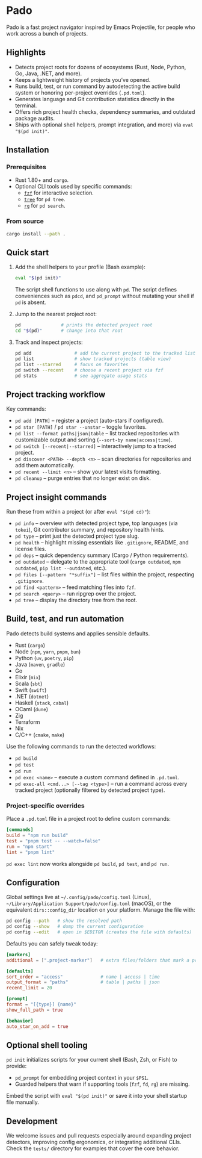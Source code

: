 # Pado

Pado is a fast project navigator inspired by Emacs Projectile,
for people who work across a bunch of projects.

## Highlights

- Detects project roots for dozens of ecosystems (Rust, Node, Python, Go, Java,
  .NET, and more).
- Keeps a lightweight history of projects you’ve opened.
- Runs build, test, or run command by autodetecting the active build system or
  honoring per-project overrides (`.pd.toml`).
- Generates language and Git contribution statistics directly in the terminal.
- Offers rich project health checks, dependency summaries, and outdated
  package audits.
- Ships with optional shell helpers, prompt integration, and
  more) via `eval "$(pd init)"`.

## Installation

### Prerequisites

- Rust 1.80+ and `cargo`.
- Optional CLI tools used by specific commands:
  - [`fzf`](https://github.com/junegunn/fzf) for interactive selection.
  - [`tree`](https://treecommand.sourceforge.net/) for `pd tree`.
  - [`rg`](https://github.com/BurntSushi/ripgrep) for `pd search`.

### From source

```bash
cargo install --path .
```

## Quick start

1. Add the shell helpers to your profile (Bash example):

   ```bash
   eval "$(pd init)"
   ```

   The script shell functions to use along with `pd`.
   The script defines conveniences such as `pdcd`, and `pd_prompt`
   without mutating your shell if `pd` is absent.

2. Jump to the nearest project root:

   ```bash
   pd               # prints the detected project root
   cd "$(pd)"       # change into that root
   ```

3. Track and inspect projects:

   ```bash
   pd add                # add the current project to the tracked list
   pd list               # show tracked projects (table view)
   pd list --starred     # focus on favorites
   pd switch --recent    # choose a recent project via fzf
   pd stats              # see aggregate usage stats
   ```

## Project tracking workflow

Key commands:

- `pd add [PATH]` – register a project (auto-stars if configured).
- `pd star [PATH]` / `pd star --unstar` – toggle favorites.
- `pd list --format paths|json|table` – list tracked repositories with
  customizable output and sorting (`--sort-by name|access|time`).
- `pd switch [--recent|--starred]` – interactively jump to a tracked project.
- `pd discover <PATH> --depth <n>` – scan directories for repositories and add
  them automatically.
- `pd recent --limit <n>` – show your latest visits
  formatting.
- `pd cleanup` – purge entries that no longer exist on disk.

## Project insight commands

Run these from within a project (or after `eval "$(pd cd)"`):

- `pd info` – overview with detected project type, top languages (via `tokei`),
  Git contributor summary, and repository health hints.
- `pd type` – print just the detected project type slug.
- `pd health` – highlight missing essentials like `.gitignore`, README, and
  license files.
- `pd deps` – quick dependency summary (Cargo / Python requirements).
- `pd outdated` – delegate to the appropriate tool (`cargo outdated`, `npm
  outdated`, `pip list --outdated`, etc.).
- `pd files [--pattern "*suffix"]` – list files within the project,
  respecting `.gitignore`.
- `pd find <pattern>` – feed matching files into `fzf`.
- `pd search <query>` – run ripgrep over the project.
- `pd tree` – display the directory tree from the root.

## Build, test, and run automation

Pado detects build systems and applies sensible defaults.

- Rust (`cargo`)
- Node (`npm`, `yarn`, `pnpm`, `bun`)
- Python (`uv`, `poetry`, `pip`)
- Java (`maven`, `gradle`)
- Go
- Elixir (`mix`)
- Scala (`sbt`)
- Swift (`swift`)
- .NET (`dotnet`)
- Haskell (`stack`, `cabal`)
- OCaml (`dune`)
- Zig
- Terraform
- Nix
- C/C++ (`cmake`, `make`)

Use the following commands to run the detected workflows:

- `pd build`
- `pd test`
- `pd run`
- `pd exec <name>` – execute a custom command defined in `.pd.toml`.
- `pd exec-all <cmd...> [--tag <type>]` – run a command across every tracked
  project (optionally filtered by detected project type).

### Project-specific overrides

Place a `.pd.toml` file in a project root to define custom commands:

```toml
[commands]
build = "npm run build"
test = "pnpm test -- --watch=false"
run = "npm start"
lint = "pnpm lint"
```

`pd exec lint` now works alongside `pd build`, `pd test`, and `pd run`.

## Configuration

Global settings live at `~/.config/pado/config.toml` (Linux),
`~/Library/Application Support/pado/config.toml` (macOS), or the equivalent
`dirs::config_dir` location on your platform. Manage the file with:

```bash
pd config --path   # show the resolved path
pd config --show   # dump the current configuration
pd config --edit   # open in $EDITOR (creates the file with defaults)
```

Defaults you can safely tweak today:

```toml
[markers]
additional = [".project-marker"]   # extra files/folders that mark a project root

[defaults]
sort_order = "access"              # name | access | time
output_format = "paths"            # table | paths | json
recent_limit = 20

[prompt]
format = "[{type}] {name}"
show_full_path = true

[behavior]
auto_star_on_add = true
```

## Optional shell tooling

`pd init` initializes scripts for your current shell (Bash, Zsh, or Fish) to
provide:

- `pd_prompt` for embedding project context in your `$PS1`.
- Guarded helpers that warn if supporting tools (`fzf`, `fd`, `rg`) are missing.

Embed the script with `eval "$(pd init)"` or save it into your shell startup
file manually.

## Development

We welcome issues and pull requests especially around expanding project
detectors, improving config ergonomics, or integrating additional CLIs. Check
the `tests/` directory for examples that cover the core behavior.
